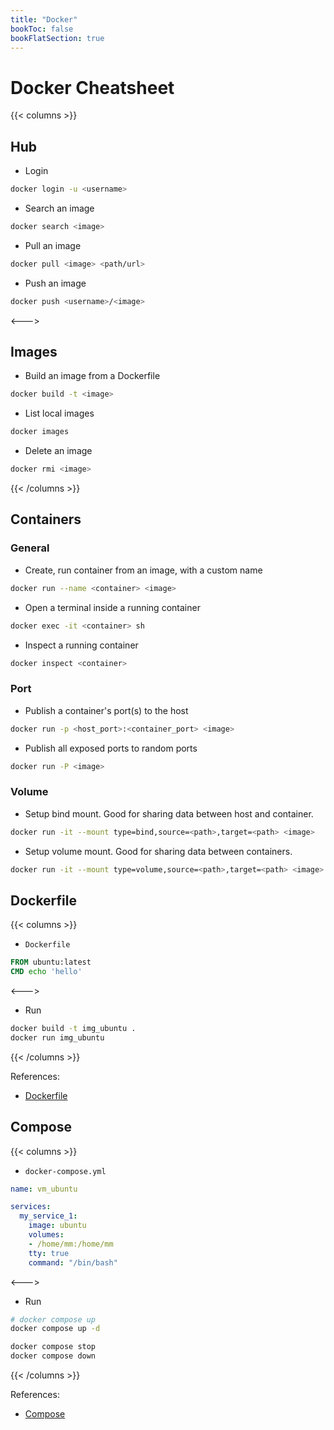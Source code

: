 ```yaml
---
title: "Docker"
bookToc: false
bookFlatSection: true
---
```



# Docker Cheatsheet

{{< columns >}}
## Hub
- Login
```sh
docker login -u <username>
```

- Search an image
```sh
docker search <image>
```

- Pull an image
```sh
docker pull <image> <path/url>
```

- Push an image
```sh
docker push <username>/<image>
```

<--->


## Images
- Build an image from a Dockerfile
```sh
docker build -t <image>
```

- List local images
```sh
docker images
```

- Delete an image
```sh
docker rmi <image>
```

{{< /columns >}}


## Containers
### General
- Create, run container from an image, with a custom name
```sh
docker run --name <container> <image>
```

- Open a terminal inside a running container
```sh
docker exec -it <container> sh
```

- Inspect a running container
```sh
docker inspect <container>
```

### Port
- Publish a container's port(s) to the host
```sh
docker run -p <host_port>:<container_port> <image>
```

- Publish all exposed ports to random ports
```sh
docker run -P <image>
```


### Volume
- Setup bind mount. Good for sharing data between host and container.
```sh
docker run -it --mount type=bind,source=<path>,target=<path> <image>
```

- Setup volume mount. Good for sharing data between containers.
```sh
docker run -it --mount type=volume,source=<path>,target=<path> <image>
```


## Dockerfile

{{< columns >}}
- `Dockerfile`
```Dockerfile
FROM ubuntu:latest
CMD echo 'hello'
```

<--->

- Run
```sh
docker build -t img_ubuntu .
docker run img_ubuntu
```

{{< /columns >}}

References:  
- [Dockerfile](https://docs.docker.com/reference/dockerfile)


## Compose
{{< columns >}}
- `docker-compose.yml`
```yml
name: vm_ubuntu

services:
  my_service_1:
    image: ubuntu
    volumes:
    - /home/mm:/home/mm
    tty: true
    command: "/bin/bash"
```

<--->

- Run
```sh
# docker compose up
docker compose up -d

docker compose stop
docker compose down

```

{{< /columns >}}

References:  
- [Compose](https://docs.docker.com/compose/compose-file)